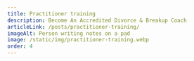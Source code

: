 ```yaml
---
title: Practitioner training
description: Become An Accredited Divorce & Breakup Coach
articleLink: /posts/practitioner-training/
imageAlt: Person writing notes on a pad
image: /static/img/practitioner-training.webp
order: 4
---
```

